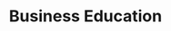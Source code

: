 ---
title: Business Education
description: Expert opinions and materials on who and what kind of business education is needed, how MBA programs are changing, what and where to study for leaders and managers in order to succeed in their careers and change the industry and market.
---
